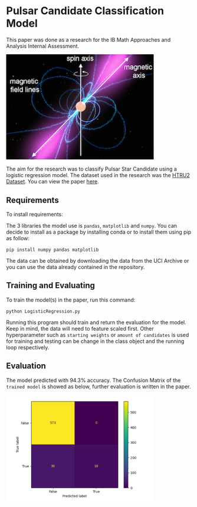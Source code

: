 <p align = "center">
<h1>Pulsar Candidate Classification Model</h1>

This paper was done as a research for the IB Math Approaches and Analysis Internal Assessment. 

<img width="400" src="https://github.com/Cody-Le/PulsarPrediction/blob/main/ns_pulsar_diagram.png?raw=true" alt="Pulsar Star Diagram">
</p>

The aim for the research was to classify Pulsar Star Candidate using a logistic regression model. The dataset used in the research was the [HTRU2 Dataset](https://archive.ics.uci.edu/ml/datasets/HTRU2). You can view the paper [here](https://github.com/Cody-Le/PulsarPrediction/blob/main/Math%20IApdf.pdf).


## Requirements

To install requirements:


The 3 libraries the model use is `pandas`, `matplotlib` and `numpy`. You can decide to install as a package by installing conda or to install them using pip as follow:

```setup
pip install numpy pandas matplotlib
```
The data can be obtained by downloading the data from the UCI Archive or you can use the data already contained in the repository. 


## Training and Evaluating

To train the model(s) in the paper, run this command:

```Run the program
python LogisticRegression.py
```
Running this program should train and return the evaluation for the model. Keep in mind, the data will need to feature scaled first. Other hyperparameter such as `starting weights` or `amount of candidates` is used for training and testing can be change in the class object and the running loop respectively.  

## Evaluation
The model predicted with 94.3% accuracy. The Confusion Matrix of the `trained model` is showed as below, further evaluation is written in the paper.

<img width="400" src="https://github.com/Cody-Le/PulsarPrediction/blob/main/ConfusionMatrix.png?raw=true" alt="Confusion Matrix">


